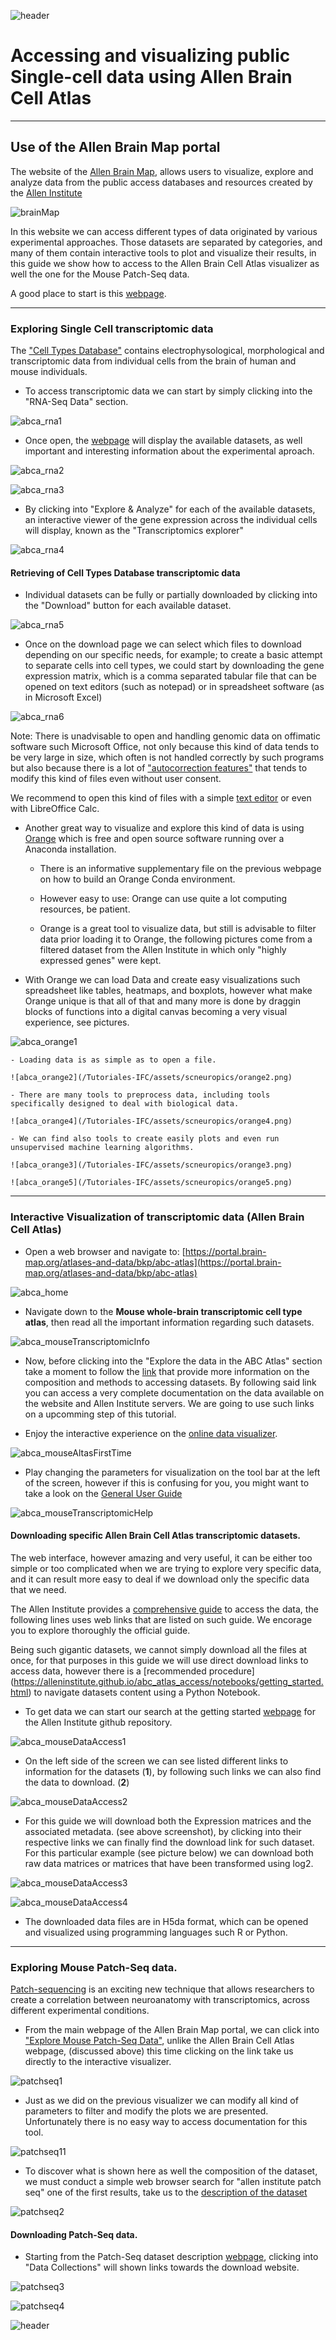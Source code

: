 
![header](/Tutoriales-IFC/assets/header.png)





# Accessing and visualizing public Single-cell data using Allen Brain Cell Atlas

___

## Use of the Allen Brain Map portal

The website of the [Allen Brain Map](https://portal.brain-map.org/), allows users to visualize, explore and analyze data from the public access databases and resources created by the [Allen Institute](https://alleninstitute.org/)

![brainMap](/Tutoriales-IFC/assets/scneuropics/portal.png)

In this website we can access different types of data originated by various experimental approaches. Those datasets are separated by categories, and many of them contain interactive tools to plot and visualize their results, in this guide we show how to access to the Allen Brain Cell Atlas visualizer as well the one for the Mouse Patch-Seq data.

A good place to start is this [webpage](https://portal.brain-map.org/atlases-and-data). 

---

### Exploring Single Cell transcriptomic data

The ["Cell Types Database"](https://celltypes.brain-map.org/) contains electrophysological, morphological and transcriptomic data from individual cells from the brain of human and mouse individuals.

- To access transcriptomic data we can start by simply clicking into the "RNA-Seq Data" section. 

![abca_rna1](/Tutoriales-IFC/assets/scneuropics/rna1.png)

- Once open, the [webpage](https://portal.brain-map.org/atlases-and-data/rnaseq) will display the available datasets, as well important and interesting information about the experimental aproach.

![abca_rna2](/Tutoriales-IFC/assets/scneuropics/rna2.png)

![abca_rna3](/Tutoriales-IFC/assets/scneuropics/rna3.png)

- By clicking into "Explore & Analyze" for each of the available datasets, an interactive viewer of the gene expression across the individual cells will display, known as the "Transcriptomics explorer"

![abca_rna4](/Tutoriales-IFC/assets/scneuropics/rna4.png)

#### Retrieving of Cell Types Database transcriptomic data

- Individual datasets can be fully or partially downloaded by clicking into the "Download" button for each available dataset. 

![abca_rna5](/Tutoriales-IFC/assets/scneuropics/rna5.png)

- Once on the download page we can select which files to download depending on our specific needs, for example; to create a basic attempt to separate cells into cell types, we could start by downloading the gene expression matrix, which is a comma separated tabular file that can be opened on text editors (such as notepad) or in spreadsheet software (as in Microsoft Excel)

![abca_rna6](/Tutoriales-IFC/assets/scneuropics/rna6.png)

Note: There is unadvisable to open and handling genomic data on offimatic software such Microsoft Office, not only because this kind of data tends to be very large in size, which often is not handled correctly by such programs but also because there is a lot of ["autocorrection features"](https://www.nature.com/articles/d41586-021-02211-4#:~:text=They%20found%20that%20one%2Dfifth,perpetuated%20and%20distort%20further%20analyses.) that tends to modify this kind of files even without user consent.

We recommend to open this kind of files with a simple [text editor](https://en.wikipedia.org/wiki/List_of_text_editors) or even with LibreOffice Calc. 

- Another great way to visualize and explore this kind of data is using [Orange](https://orangedatamining.com/) which is free and open source software running over a Anaconda installation.

    - There is an informative supplementary file on the previous webpage on how to build an Orange Conda environment. 
    
    - However easy to use: Orange can use quite a lot computing resources, be patient.

    - Orange is a great tool to visualize data, but still is advisable to filter data prior loading it to Orange, the following pictures come from a filtered dataset from the Allen Institute in which only "highly expressed genes" were kept.

- With Orange we can load Data and create easy visualizations such spreadsheet like tables, heatmaps, and boxplots, however what make Orange unique is that all of that and many more is done by draggin blocks of functions into a digital canvas becoming a very visual experience, see pictures.

![abca_orange1](/Tutoriales-IFC/assets/scneuropics/orange1.png)

    - Loading data is as simple as to open a file.

    ![abca_orange2](/Tutoriales-IFC/assets/scneuropics/orange2.png)
    
    - There are many tools to preprocess data, including tools specifically designed to deal with biological data.

    ![abca_orange4](/Tutoriales-IFC/assets/scneuropics/orange4.png)

    - We can find also tools to create easily plots and even run unsupervised machine learning algorithms.

    ![abca_orange3](/Tutoriales-IFC/assets/scneuropics/orange3.png)

    ![abca_orange5](/Tutoriales-IFC/assets/scneuropics/orange5.png)


---

### Interactive Visualization of transcriptomic data (Allen Brain Cell Atlas)

- Open a web browser and navigate to: [https://portal.brain-map.org/atlases-and-data/bkp/abc-atlas](https://portal.brain-map.org/atlases-and-data/bkp/abc-atlas)

![abca_home](/Tutoriales-IFC/assets/scneuropics/abca1.png)

- Navigate down to the **Mouse whole-brain transcriptomic cell type atlas**, then read all the important information regarding such datasets.

![abca_mouseTranscriptomicInfo](/Tutoriales-IFC/assets/scneuropics/abca2.png)

- Now, before clicking into the "Explore the data in the ABC Atlas" section take a moment to follow the [link](https://alleninstitute.github.io/abc_atlas_access/intro.html) that provide more information on the composition and methods to accessing datasets. By following said link you can access a very complete documentation on the data available on the website and Allen Institute servers. We are going to use such links on a upcomming step of this tutorial.

- Enjoy the interactive experience on the [online data visualizer](https://knowledge.brain-map.org/data/LVDBJAW8BI5YSS1QUBG/explore).

![abca_mouseAltasFirstTime](/Tutoriales-IFC/assets/scneuropics/abca-warning.png)

- Play changing the parameters for visualization on the tool bar at the left of the screen, however if this is confusing for you, you might want to take a look on the [General User Guide](https://community.brain-map.org/t/introducing-the-allen-brain-cell-atlas/2444)

![abca_mouseTranscriptomicHelp](/Tutoriales-IFC/assets/scneuropics/abca3.png)

#### Downloading specific Allen Brain Cell Atlas transcriptomic datasets.

The web interface, however amazing and very useful, it can be either too simple or too complicated when we are trying to explore very specific data, and it can result more easy to deal if we download only the specific data that we need.

The Allen Institute provides a [comprehensive guide](https://alleninstitute.github.io/abc_atlas_access/notebooks/getting_started.html) to access the data, the following lines uses web links that are listed on such guide. We encorage you to explore thoroughly the official guide.

Being such gigantic datasets, we cannot simply download all the files at once, for that purposes in this guide we will use direct download links to access data, however there is a [recommended procedure] (https://alleninstitute.github.io/abc_atlas_access/notebooks/getting_started.html) to navigate datasets content using a Python Notebook.

- To get data we can start our search at the getting started [webpage](https://alleninstitute.github.io/abc_atlas_access/notebooks/getting_started.html) for the Allen Institute github repository.

![abca_mouseDataAccess1](/Tutoriales-IFC/assets/scneuropics/data1.png)

- On the left side of the screen we can see listed different links to information for the datasets (**1**), by following such links we can also find the data to download. (**2**)

![abca_mouseDataAccess2](/Tutoriales-IFC/assets/scneuropics/data2.png)

- For this guide we will download both the Expression matrices and the associated metadata. (see above screenshot), by clicking into their respective links we can finally find the download link for such dataset. For this particular example (see picture below) we can download both raw data matrices or matrices that have been transformed using log2.

![abca_mouseDataAccess3](/Tutoriales-IFC/assets/scneuropics/data3.png)


![abca_mouseDataAccess4](/Tutoriales-IFC/assets/scneuropics/data4.png)

- The downloaded data files are in H5da format, which can be opened and visualized using programming languages such R or Python.

---

### Exploring Mouse Patch-Seq data.

[Patch-sequencing](https://en.wikipedia.org/wiki/Patch-sequencing) is an exciting new technique that allows researchers to create a correlation between neuroanatomy with transcriptomics, across different experimental conditions.

- From the main webpage of the Allen Brain Map portal, we can click into   ["Explore Mouse Patch-Seq Data"](https://knowledge.brain-map.org/data/1HEYEW7GMUKWIQW37BO/specimens), unlike the Allen Brain Cell Atlas webpage, (discussed above) this time clicking on the link take us directly to the interactive visualizer.

![patchseq1](/Tutoriales-IFC/assets/scneuropics/patch1.png)

- Just as we did on the previous visualizer we can modify all kind of parameters to filter and modify the plots we are presented. Unfortunately there is no easy way to access documentation for this tool. 

![patchseq11](/Tutoriales-IFC/assets/scneuropics/patch11.png)

- To discover what is shown here as well the composition of the dataset, we must conduct a simple web browser search for "allen institute patch seq" one of the first results, take us to the [description of the dataset](https://knowledge.brain-map.org/data/1HEYEW7GMUKWIQW37BO/summary)

![patchseq2](/Tutoriales-IFC/assets/scneuropics/patch2.png)

#### Downloading Patch-Seq data. 

- Starting from the Patch-Seq dataset description [webpage](https://knowledge.brain-map.org/data/1HEYEW7GMUKWIQW37BO/summary), clicking into "Data Collections" will shown links towards the download website.

![patchseq3](/Tutoriales-IFC/assets/scneuropics/patch3.png)

![patchseq4](/Tutoriales-IFC/assets/scneuropics/patch4.png)






![header](/Tutoriales-IFC/assets/header.png)

